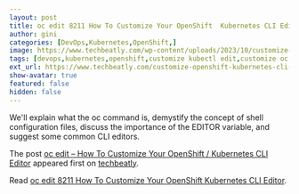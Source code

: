 ```yaml
---
layout: post
title: oc edit 8211 How To Customize Your OpenShift  Kubernetes CLI Editor
author: gini
categories: [DevOps,Kubernetes,OpenShift,]
image: https://www.techbeatly.com/wp-content/uploads/2023/10/customize-openshift-kubernetes-cli-editor-1024x576.png
tags: [devops,kubernetes,openshift,customize kubectl edit,customize oc edit,oc edit editor,]
ext_url: https://www.techbeatly.com/customize-openshift-kubernetes-cli-editor/
show-avatar: true
featured: false
hidden: false
---
```


<p>We'll explain what the oc command is, demystify the concept of shell configuration files, discuss the importance of the EDITOR variable, and suggest some common CLI editors.</p>
<p>The post <a href="https://www.techbeatly.com/customize-openshift-kubernetes-cli-editor/">oc edit &#8211; How To Customize Your OpenShift / Kubernetes CLI Editor</a> appeared first on <a href="https://www.techbeatly.com">techbeatly</a>.</p>

Read [oc edit 8211 How To Customize Your OpenShift  Kubernetes CLI Editor](https://www.techbeatly.com/customize-openshift-kubernetes-cli-editor/).